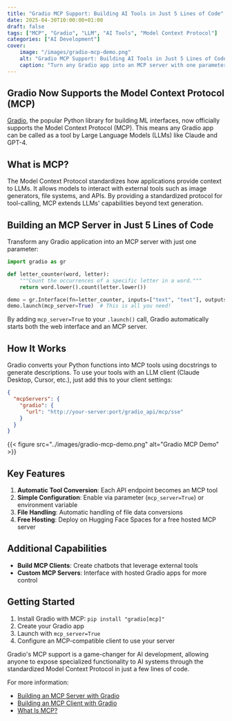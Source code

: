 ```yaml
---
title: "Gradio MCP Support: Building AI Tools in Just 5 Lines of Code"
date: 2025-04-30T10:00:00+01:00
draft: false
tags: ["MCP", "Gradio", "LLM", "AI Tools", "Model Context Protocol"]
categories: ["AI Development"]
cover:
    image: "/images/gradio-mcp-demo.png"
    alt: "Gradio MCP Support: Building AI Tools in Just 5 Lines of Code"
    caption: "Turn any Gradio app into an MCP server with one parameter"
---
```


## Gradio Now Supports the Model Context Protocol (MCP)

[Gradio](https://www.gradio.app/), the popular Python library for building ML interfaces, now officially supports the Model Context Protocol (MCP). This means any Gradio app can be called as a tool by Large Language Models (LLMs) like Claude and GPT-4.

## What is MCP?

The Model Context Protocol standardizes how applications provide context to LLMs. It allows models to interact with external tools such as image generators, file systems, and APIs. By providing a standardized protocol for tool-calling, MCP extends LLMs' capabilities beyond text generation.

## Building an MCP Server in Just 5 Lines of Code

Transform any Gradio application into an MCP server with just one parameter:

```python
import gradio as gr

def letter_counter(word, letter):
    """Count the occurrences of a specific letter in a word."""
    return word.lower().count(letter.lower())

demo = gr.Interface(fn=letter_counter, inputs=["text", "text"], outputs="number")
demo.launch(mcp_server=True)  # This is all you need!
```

By adding `mcp_server=True` to your `.launch()` call, Gradio automatically starts both the web interface and an MCP server.

## How It Works

Gradio converts your Python functions into MCP tools using docstrings to generate descriptions. To use your tools with an LLM client (Claude Desktop, Cursor, etc.), just add this to your client settings:

```json
{
  "mcpServers": {
    "gradio": {
      "url": "http://your-server:port/gradio_api/mcp/sse"
    }
  }
}
```

{{< figure src="../images/gradio-mcp-demo.png" alt="Gradio MCP Demo" >}}

## Key Features

1. **Automatic Tool Conversion**: Each API endpoint becomes an MCP tool
2. **Simple Configuration**: Enable via parameter (`mcp_server=True`) or environment variable
3. **File Handling**: Automatic handling of file data conversions
4. **Free Hosting**: Deploy on Hugging Face Spaces for a free hosted MCP server

## Additional Capabilities

- **Build MCP Clients**: Create chatbots that leverage external tools
- **Custom MCP Servers**: Interface with hosted Gradio apps for more control

## Getting Started

1. Install Gradio with MCP: `pip install "gradio[mcp]"`
2. Create your Gradio app
3. Launch with `mcp_server=True`
4. Configure an MCP-compatible client to use your server

Gradio's MCP support is a game-changer for AI development, allowing anyone to expose specialized functionality to AI systems through the standardized Model Context Protocol in just a few lines of code.

For more information:
- [Building an MCP Server with Gradio](https://www.gradio.app/guides/building-mcp-server-with-gradio)
- [Building an MCP Client with Gradio](https://www.gradio.app/guides/building-an-mcp-client-with-gradio)
- [What Is MCP?](https://www.anthropic.com/news/what-is-mcp)